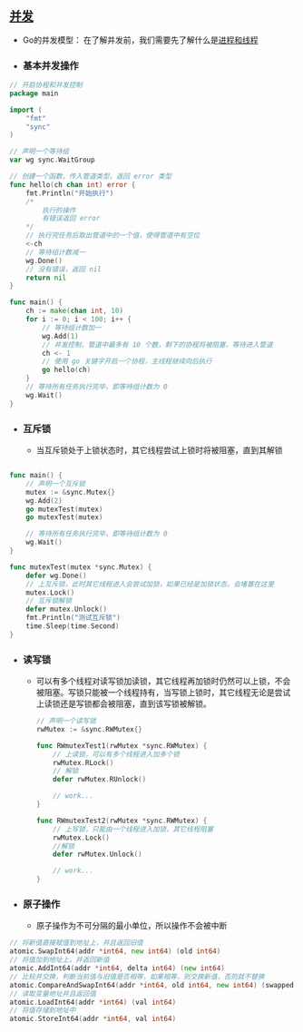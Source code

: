 ## [并发](并发.go)
- Go的并发模型：
在了解并发前，我们需要先了解什么是[进程和线程](../操作系统/进程与线程.md)
- ### 基本并发操作
```go
// 开启协程和并发控制
package main

import (
	"fmt"
	"sync"
)

// 声明一个等待组
var wg sync.WaitGroup

// 创建一个函数，传入管道类型，返回 error 类型
func hello(ch chan int) error {
	fmt.Println("开始执行")
	/*
		执行的操作
		有错误返回 error
	*/
	// 执行完任务后取出管道中的一个值，使得管道中有空位
	<-ch
	// 等待组计数减一
	wg.Done()
	// 没有错误，返回 nil
	return nil
}

func main() {
	ch := make(chan int, 10)
	for i := 0; i < 100; i++ {
		// 等待组计数加一
		wg.Add(1)
		// 并发控制，管道中最多有 10 个数，剩下的协程将被阻塞，等待进入管道
		ch <- 1
		// 使用 go 关键字开启一个协程，主线程继续向后执行
		go hello(ch)
	}
	// 等待所有任务执行完毕，即等待组计数为 0
	wg.Wait()
}
```
- ### 互斥锁
  - 当互斥锁处于上锁状态时，其它线程尝试上锁时将被阻塞，直到其解锁
```go

func main() {
	// 声明一个互斥锁
	mutex := &sync.Mutex{}
	wg.Add(2)
	go mutexTest(mutex)
	go mutexTest(mutex)

	// 等待所有任务执行完毕，即等待组计数为 0
	wg.Wait()
}

func mutexTest(mutex *sync.Mutex) {
	defer wg.Done()
	// 上互斥锁，此时其它线程进入会尝试加锁，如果已经是加锁状态，会堵塞在这里
	mutex.Lock()
	// 互斥锁解锁
	defer mutex.Unlock()
	fmt.Println("测试互斥锁")
	time.Sleep(time.Second)
}
```

- ### 读写锁
  - 可以有多个线程对读写锁加读锁，其它线程再加锁时仍然可以上锁，不会被阻塞。写锁只能被一个线程持有，当写锁上锁时，其它线程无论是尝试上读锁还是写锁都会被阻塞，直到该写锁被解锁。
	```Go
	// 声明一个读写锁
	rwMutex := &sync.RWMutex{}

	func RWmutexTest1(rwMutex *sync.RWMutex) {
		// 上读锁，可以有多个线程进入加多个锁
		rwMutex.RLock()
		// 解锁
		defer rwMutex.RUnlock()

		// work...
	}

	func RWmutexTest2(rwMutex *sync.RWMutex) {
		// 上写锁，只能由一个线程进入加锁，其它线程阻塞
		rwMutex.Lock()
		//解锁
		defer rwMutex.Unlock()

		// work...
	}
	```

- ### 原子操作
  - 原子操作为不可分隔的最小单位，所以操作不会被中断
```Go
// 将新值直接赋值到地址上，并且返回旧值
atomic.SwapInt64(addr *int64, new int64) (old int64)
// 将值加到地址上，并返回新值
atomic.AddInt64(addr *int64, delta int64) (new int64)
// 比较并交换，判断当前值与旧值是否相等，如果相等，则交换新值，否则就不替换
atomic.CompareAndSwapInt64(addr *int64, old int64, new int64) (swapped bool)
// 读取变量地址并且返回值
atomic.LoadInt64(addr *int64) (val int64)
// 将值存储到地址中
atomic.StoreInt64(addr *int64, val int64)
```